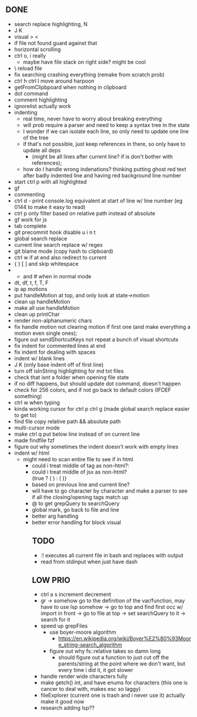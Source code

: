 ## DONE
- search replace highlighting, N
- J K 
- visual > <
- if file not found guard against that
- horizontal scrolling
- ctrl o, i really
  - maybe have file stack on right side? might be cool
- \ reload file
- fix searching crashing everything (remake from scratch prob)
- ctrl h ctrl l move around harpoon
- getFromClipbpoard when nothing in clipboard
- dot command
- comment highlighting
- ignorelist actually work
- indenting
    - real time, never have to worry about breaking everything
    - will prob require a parser and need to keep a syntax tree in the state
    - I wonder if we can isolate each line, so only need to update one line of the tree
    - if that's not possible, just keep references in there, so only have to update all deps
        - (might be all lines after current line? if is don't bother with references);
    - how do I handle wrong indenations? thinking putting ghost red text after badly indented line and having red background line number
- start ctrl p with all highlighted
- gf
- commenting
- ctrl d - print console.log equivalent at start of line w/ line number (eg 0144 to make it easy to read)
- ctrl p only filter based on relative path instead of absolute
- gf work for js
- tab complete
- git precommit hook disable u i n t
- global search replace
- current line search replace w/ regex
- git blame mode (copy hash to clipboard)
- ctrl w if at end also redirect to current
- { } [ ] and skip whitespace
- * and # when in normal mode
- dt, df, t, f, T, F
- ip ap motions
- put handleMotion at top, and only look at state->motion
- clean up handleMotion
- make all use handleMotion
- clean up printChar
- render non-alphanumeric chars
- fix handle motion not clearing motion if first one (and make everything a motion even single ones);
- figure out sendShortcutKeys not repeat a bunch of visual shortcuts
- fix indent for commented lines at end
- fix indent for dealing with spaces
- indent w/ blank lines
- J K (only base indent off of first line)
- turn off isInString highlighting for md txt files
- check that isnt a folder when opening file state
- if no diff happens, but should update dot command, doesn't happen
- check for 256 colors, and if not go back to default colors (IFDEF something)
- ctrl w when typing
- kinda working cursor for ctrl p ctrl g (made global search replace easier to get to)
- find file copy relative path && absolute path
- multi-cursor mode
- make ctrl q put below line instead of on current line
- made findfile fzf
- figure out why sometimes the indent doesn't work with empty lines
- indent w/ html
    - might need to scan entire file to see if in html
        - could i treat middle of tag as non-html?:
            <div
                classname="one"
                id="two"
                label="three"
            >
        - could i treat middle of jsx as non-html?
            <div>
                {true ? (
                    <Table />
                ) : (
                    <Row />
                )}
            </div>
    - based on previous line and current line?
    - will have to go character by character and make a parser to see if all the closing/opening tags match up
- @ to get grepQuery to searchQuery
- global mark, go back to file and line
- better arg handling
- better error handling for block visual

## TODO
- :! executes all current file in bash and replaces with output
- read from stdinput when just have dash

## LOW PRIO
- ctrl a s increment decrement
- gr
    -> somehow go to the definition of the var/function, may have to use lsp somehow
    -> go to top and find first occ w/ import in front -> go to file at top -> set searchQuery to it -> search for it
- speed up grepFiles
    - use boyer-moore algorithm
        - https://en.wikipedia.org/wiki/Boyer%E2%80%93Moore_string-search_algorithm
    - figure out why fs::relative takes so damn long
        - should figure out a function to just cut off the parents/string at the point where we don't want, but every time i did it, it got slower
- handle render wide characters fully
- make getch() int, and have enums for characters (this one is cancer to deal with, makes esc so laggy)
- fileExplorer (current one is trash and i never use it) actually make it good now
- research adding lsp??
